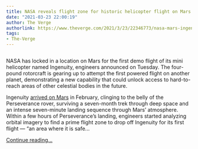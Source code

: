 ```yaml
---
title: NASA reveals flight zone for historic helicopter flight on Mars
date: "2021-03-23 22:00:19"
author: The Verge
authorlink: https://www.theverge.com/2021/3/23/22346773/nasa-mars-ingenuity-helicopter-perseverance-rover-flight-zone
tags:
- The-Verge
---
```

<figure>
      <img alt="" src="https://cdn.vox-cdn.com/thumbor/jHLT1Es8ZtTdVAwgoOit2wXA2zM=/300x0:3540x2160/1310x873/cdn.vox-cdn.com/uploads/chorus_image/image/69014614/ExLz6_3UcA8hKZB.0.jpg" />
    </figure>

  <p id="jae2db">NASA has locked in a location on Mars for the first demo flight of its mini helicopter named Ingenuity, engineers announced on Tuesday. The four-pound rotorcraft is gearing up to attempt the first powered flight on another planet, demonstrating a new capability that could unlock access to hard-to-reach areas of other celestial bodies in the future.</p>
<p id="xZxna8">Ingenuity <a href="https://www.theverge.com/2021/2/18/22289668/nasa-mars-perseverance-rover-success">arrived on Mars</a> in February, clinging to the belly of the Perseverance rover, surviving a seven-month trek through deep space and an intense seven-minute landing sequence through Mars’ atmosphere. Within a few hours of Perseverance’s landing, engineers started analyzing orbital imagery to find a prime flight zone to drop off Ingenuity for its first flight — “an area where it is safe...</p>
  <p>
    <a href="https://www.theverge.com/2021/3/23/22346773/nasa-mars-ingenuity-helicopter-perseverance-rover-flight-zone">Continue reading&hellip;</a>
  </p>